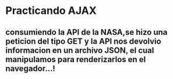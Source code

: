 # Practicando AJAX

## consumiendo la API de la NASA,se hizo una peticion del tipo GET y la API nos devolvio informacion en un archivo JSON, el cual manipulamos para renderizarlos en el navegador...!